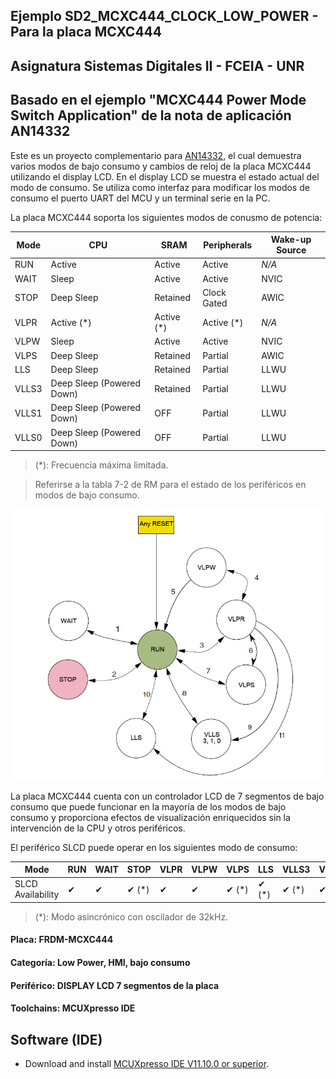## Ejemplo SD2_MCXC444_CLOCK_LOW_POWER - Para la placa MCXC444
## Asignatura Sistemas Digitales II - FCEIA - UNR
## Basado en el ejemplo "MCXC444 Power Mode Switch Application" de la nota de aplicación AN14332
Este es un proyecto complementario para [AN14332](https://docs.nxp.com/bundle/AN14332/page/topics/introduction.html), el cual demuestra varios modos de bajo consumo y cambios de reloj de la placa MCXC444 utilizando el display LCD. En el display LCD se muestra el estado actual del modo de consumo. Se utiliza como interfaz para modificar los modos de consumo el puerto UART del MCU y un terminal serie en la PC.


La placa MCXC444 soporta los siguientes modos de conusmo de potencia:

|Mode|CPU|SRAM|Peripherals|Wake-up Source|
|--|--|--|--|--|
|RUN|Active|Active|Active|*N/A*|
|WAIT|Sleep|Active|Active|NVIC|
|STOP|Deep Sleep|Retained|Clock Gated|AWIC|
|VLPR|Active (*)|Active (*)|Active (*)|*N/A*|
|VLPW|Sleep|Active|Active|NVIC|
|VLPS|Deep Sleep|Retained|Partial|AWIC|
|LLS|Deep Sleep|Retained|Partial|LLWU|
|VLLS3|Deep Sleep (Powered Down)|Retained|Partial|LLWU|
|VLLS1|Deep Sleep (Powered Down)|OFF|Partial|LLWU|
|VLLS0|Deep Sleep (Powered Down)|OFF|Partial|LLWU|

> (*): Frecuencia máxima limitada.

> Referirse a la tabla 7-2 de RM para el estado de los periféricos en modos de bajo consumo.

![MCX C series power mode transition](images/mode_transition.png)

La placa MCXC444 cuenta con un controlador LCD de 7 segmentos de bajo consumo que puede funcionar en la mayoría de los modos de bajo consumo y proporciona efectos de visualización enriquecidos sin la intervención de la CPU y otros periféricos.

El periférico SLCD puede operar en los siguientes modo de consumo:

|__Mode__|RUN|WAIT|STOP|VLPR|VLPW|VLPS|LLS|VLLS3|VLLS1|VLLS0|
|--|--|--|--|--|--|--|--|--|--|--|
|SLCD Availability|✔|✔|✔ (*)|✔|✔|✔ (*)|✔ (*)|✔ (*)|✔ (*)|✗|

> (*): Modo asincrónico con oscilador de 32kHz.

#### Placa: FRDM-MCXC444
#### Categoría: Low Power, HMI, bajo consumo
#### Periférico: DISPLAY LCD 7 segmentos de la placa
#### Toolchains: MCUXpresso IDE

## Software (IDE)
- Download and install [MCUXpresso IDE V11.10.0 or superior](https://www.nxp.com/design/design-center/software/development-software/mcuxpresso-software-and-tools-/mcuxpresso-integrated-development-environment-ide:MCUXpresso-IDE).











